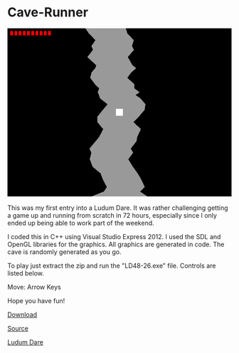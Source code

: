 # Cave-Runner
![Screenshit](/Screenshots/Screenshot.png)

This was my first entry into a Ludum Dare. It was rather challenging getting a game up and running from scratch in 72 hours, especially since I only ended up being able to work part of the weekend.

I coded this in C++ using Visual Studio Express 2012. I used the SDL and OpenGL libraries for the graphics. All graphics are generated in code. The cave is randomly generated as you go.

To play just extract the zip and run the "LD48-26.exe" file. Controls are listed below.

Move: Arrow Keys

Hope you have fun!

[Download](/Compiled/)

[Source](/Source/LD48-26/)

[Ludum Dare](http://ludumdare.com/compo/ludum-dare-26/?action=preview&uid=7060)
